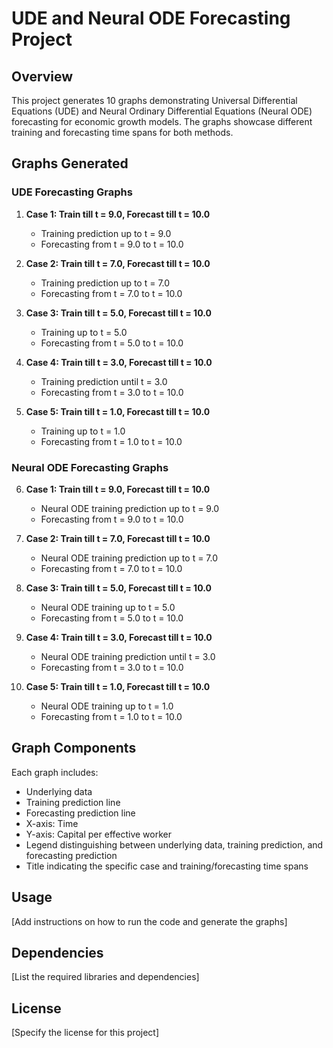# UDE and Neural ODE Forecasting Project

## Overview

This project generates 10 graphs demonstrating Universal Differential Equations (UDE) and Neural Ordinary Differential Equations (Neural ODE) forecasting for economic growth models. The graphs showcase different training and forecasting time spans for both methods.

## Graphs Generated

### UDE Forecasting Graphs

1. **Case 1: Train till t = 9.0, Forecast till t = 10.0**
   - Training prediction up to t = 9.0
   - Forecasting from t = 9.0 to t = 10.0

2. **Case 2: Train till t = 7.0, Forecast till t = 10.0**
   - Training prediction up to t = 7.0
   - Forecasting from t = 7.0 to t = 10.0

3. **Case 3: Train till t = 5.0, Forecast till t = 10.0**
   - Training up to t = 5.0
   - Forecasting from t = 5.0 to t = 10.0

4. **Case 4: Train till t = 3.0, Forecast till t = 10.0**
   - Training prediction until t = 3.0
   - Forecasting from t = 3.0 to t = 10.0

5. **Case 5: Train till t = 1.0, Forecast till t = 10.0**
   - Training up to t = 1.0
   - Forecasting from t = 1.0 to t = 10.0

### Neural ODE Forecasting Graphs

6. **Case 1: Train till t = 9.0, Forecast till t = 10.0**
   - Neural ODE training prediction up to t = 9.0
   - Forecasting from t = 9.0 to t = 10.0

7. **Case 2: Train till t = 7.0, Forecast till t = 10.0**
   - Neural ODE training prediction up to t = 7.0
   - Forecasting from t = 7.0 to t = 10.0

8. **Case 3: Train till t = 5.0, Forecast till t = 10.0**
   - Neural ODE training up to t = 5.0
   - Forecasting from t = 5.0 to t = 10.0

9. **Case 4: Train till t = 3.0, Forecast till t = 10.0**
   - Neural ODE training prediction until t = 3.0
   - Forecasting from t = 3.0 to t = 10.0

10. **Case 5: Train till t = 1.0, Forecast till t = 10.0**
    - Neural ODE training up to t = 1.0
    - Forecasting from t = 1.0 to t = 10.0

## Graph Components

Each graph includes:

- Underlying data
- Training prediction line
- Forecasting prediction line
- X-axis: Time
- Y-axis: Capital per effective worker
- Legend distinguishing between underlying data, training prediction, and forecasting prediction
- Title indicating the specific case and training/forecasting time spans

## Usage

[Add instructions on how to run the code and generate the graphs]

## Dependencies

[List the required libraries and dependencies]

## License

[Specify the license for this project]
